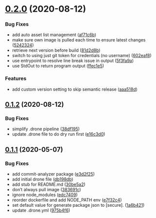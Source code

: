 # [0.2.0](https://github.com/smoothify/drone-semantic-release/compare/v0.1.2...v0.2.0) (2020-08-12)


### Bug Fixes

* add auto asset list management ([af71c6b](https://github.com/smoothify/drone-semantic-release/commit/af71c6b629323edd9c862546d29fa08e6cfbc7f4))
* make sure own image is pulled each time to ensure latest changes ([5242324](https://github.com/smoothify/drone-semantic-release/commit/52423241991ccaa2f87782853f0238fa2fb7e57e))
* retrieve next version before build ([81d2d8b](https://github.com/smoothify/drone-semantic-release/commit/81d2d8b4dab206715fc129fdc1e02615c3de7664))
* switch to using just git token for credentials (no username) ([602eaf8](https://github.com/smoothify/drone-semantic-release/commit/602eaf897027482fe781f2c6cc699b2960e03e86))
* use entrypoint to resolve line break issue in output ([5f3fa9a](https://github.com/smoothify/drone-semantic-release/commit/5f3fa9a52ceeca7ac35a74516367d62bc02a7aa6))
* use StdOut to return program output ([ffec1e5](https://github.com/smoothify/drone-semantic-release/commit/ffec1e527691fd476cd72afcd724682e8f19f110))


### Features

* add custom version setting to skip semantic release ([aaa518d](https://github.com/smoothify/drone-semantic-release/commit/aaa518dab1b52b316ce25837649b9a9628612126))

## [0.1.2](https://github.com/smoothify/drone-semantic-release/compare/v0.1.1...v0.1.2) (2020-08-12)


### Bug Fixes

* simplify .drone pipeline ([38df195](https://github.com/smoothify/drone-semantic-release/commit/38df1958a0ab103056e700f40fac0bd3d7264fba))
* update .drone file to do dry run first ([e16c3d0](https://github.com/smoothify/drone-semantic-release/commit/e16c3d000ea142d776c8cb3e4d0f6a2ed80e8f33))

## [0.1.1](https://github.com/smoothify/drone-semantic-release/compare/v0.1.0...v0.1.1) (2020-05-07)


### Bug Fixes

* add commit-analyzer package ([e3d2f25](https://github.com/smoothify/drone-semantic-release/commit/e3d2f25c28f6def7a82d9b3f1bac53afad355188))
* add initial drone file ([db198db](https://github.com/smoothify/drone-semantic-release/commit/db198db3bc84f689bad650bbae5764577d51660d))
* add stub for README.md ([30be5a2](https://github.com/smoothify/drone-semantic-release/commit/30be5a2d79eca837de378f7cd8c3c9c39c7e7e61))
* don’t always pull image ([383691c](https://github.com/smoothify/drone-semantic-release/commit/383691cd25ad5f81c269859ce508cea0eead7b5f))
* ignore node_modules ([edc7409](https://github.com/smoothify/drone-semantic-release/commit/edc7409d95aec8ce17a61e7e751413ace4a80ef0))
* reorder dockerfile and add NODE_PATH env ([e7f32c4](https://github.com/smoothify/drone-semantic-release/commit/e7f32c46efc163cfc4c0b46f6fb1ba410df708a8))
* set default value for generate package json to [secure]. ([1a6b421](https://github.com/smoothify/drone-semantic-release/commit/1a6b421b2d84a99f1a350633a85500ce5e65eee6))
* update .drone.yml ([975b4f6](https://github.com/smoothify/drone-semantic-release/commit/975b4f6967b17c22136a812c8d0aee6a8ac91091))
